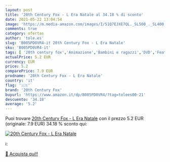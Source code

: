 ```yaml
---
layout: post
title: '20th Century Fox - L Era Natale al 34.18 % di sconto'
date: 2021-05-22 13:04:54
image: 'https://m.media-amazon.com/images/I/51Q7EJXE7QL._SL500_._SL400_.jpg'
comments: true
category: ofertas
author: 'tole.es'
slug: 'B005PD0VR4-it 20th Century Fox - L Era Natale'
sku: 'B005PD0VR4-it'
tags: [ '20th century fox','Animazione','Bambini e ragazzi','DVD','Featured Categories','Film','Film e TV', ]
actualPrice: 5.2 EUR
currency: EUR
price: 5.2
comparePrice: 7.9 EUR
prodname: '20th Century Fox - L Era Natale'
country: 'it'
flag: '🇮🇹'
brand: '20th Century Fox'
buyurl: 'https://www.amazon.it/dp/B005PD0VR4/?tag=tolees00-21'
descuento: '34.18'
average: '5.2'
---
```


Puoi trovare [20th Century Fox - L Era Natale](https://www.amazon.it/dp/B005PD0VR4/?tag=tolees00-21) con il prezzo 5.2 EUR (originale: 7.9 EUR) 34.18 % sconto qui:

[![20th Century Fox - L Era Natale](https://m.media-amazon.com/images/I/51Q7EJXE7QL._SL500_._SL400_.jpg)](https://www.amazon.it/dp/B005PD0VR4/?tag=tolees00-21)

ℹ️:


[🛒 Acquista qui!!](https://www.amazon.it/dp/B005PD0VR4/?tag=tolees00-21)
